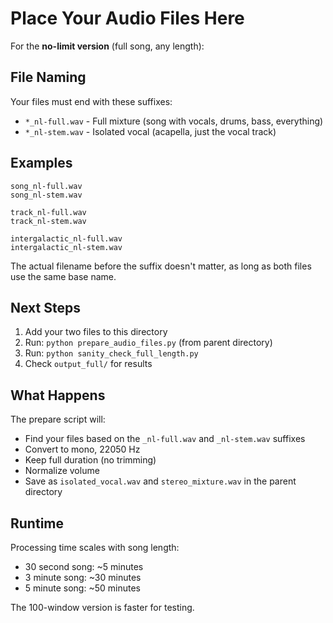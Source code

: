 # Place Your Audio Files Here

For the **no-limit version** (full song, any length):

## File Naming

Your files must end with these suffixes:

- `*_nl-full.wav` - Full mixture (song with vocals, drums, bass, everything)
- `*_nl-stem.wav` - Isolated vocal (acapella, just the vocal track)

## Examples

```
song_nl-full.wav
song_nl-stem.wav
```

```
track_nl-full.wav
track_nl-stem.wav
```

```
intergalactic_nl-full.wav
intergalactic_nl-stem.wav
```

The actual filename before the suffix doesn't matter, as long as both files use the same base name.

## Next Steps

1. Add your two files to this directory
2. Run: `python prepare_audio_files.py` (from parent directory)
3. Run: `python sanity_check_full_length.py`
4. Check `output_full/` for results

## What Happens

The prepare script will:
- Find your files based on the `_nl-full.wav` and `_nl-stem.wav` suffixes
- Convert to mono, 22050 Hz
- Keep full duration (no trimming)
- Normalize volume
- Save as `isolated_vocal.wav` and `stereo_mixture.wav` in the parent directory

## Runtime

Processing time scales with song length:
- 30 second song: ~5 minutes
- 3 minute song: ~30 minutes
- 5 minute song: ~50 minutes

The 100-window version is faster for testing.
